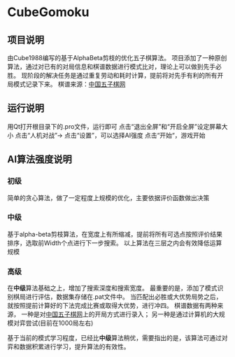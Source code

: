 # CubeGomoku


## 项目说明
由Cube1988编写的基于AlphaBeta剪枝的优化五子棋算法。
项目添加了一种原创算法，通过对已有的对局信息和棋谱数据进行模式比对，理论上可以做到先手必胜。
现阶段的解决任务是通过重复劳动和耗时计算，提前将对先手有利的所有开局模式记录下来。
棋谱来源：[中国五子棋网](www.wuzi8.com)


## 运行说明
用Qt打开根目录下的.pro文件，运行即可
点击“退出全屏”和“开启全屏”设定屏幕大小
点击“人机对战”->
        点击“设置”，可以选择AI强度
        点击“开始“，游戏开始

## AI算法强度说明

### **初级**
简单的贪心算法，做了一定程度上规模的优化，主要依据评价函数做出决策

### **中级**
基于alpha-beta剪枝算法，在宽度上有所缩减，提前将所有可选点按照评价结果排序，选取前Width个点进行下一步搜索。
以上算法在三层之内会有效降低运算规模

### **高级**
在**中级**算法基础之上，增加了搜索深度和搜索宽度。
最重要的是，添加了模式识别棋局进行评估，数据集存储在.pat文件中。
当匹配出必胜或大优势局势之后，就按照提前计算好的下法完成比赛或取得大优势，进行冲四。
棋谱数据有两种来源，
一种是对[中国五子棋网](www.wuzi8.com)上的开局方式进行录入；
另一种是通过计算机的大规模对弈尝试(目前在1000局左右)

基于当前的模式学习程度，已经比**中级**算法稍优，需要指出的是，该算法可通过对弈和数据积累进行学习，提升算法的有效性。



